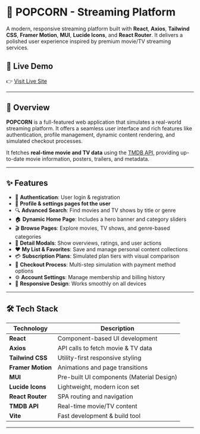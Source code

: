 # 🍿 POPCORN - Streaming Platform

A modern, responsive streaming platform built with **React**, **Axios**, **Tailwind CSS**, **Framer Motion**, **MUI**, **Lucide Icons**, and **React Router**. It delivers a polished user experience inspired by premium movie/TV streaming services.

## 🚀 Live Demo

👉 [Visit Live Site](https://scintillating-cendol-c7b88a.netlify.app/)

---

## 📸 Overview

**POPCORN** is a full-featured web application that simulates a real-world streaming platform. It offers a seamless user interface and rich features like authentication, profile management, dynamic content rendering, and simulated checkout processes.

It fetches **real-time movie and TV data** using the [TMDB API](https://www.themoviedb.org/documentation/api), providing up-to-date movie information, posters, trailers, and metadata.

---

## ✨ Features

- 🔐 **Authentication**: User login & registration
- 👥 **Profile & settings pages fot the user**
- 🔍 **Advanced Search**: Find movies and TV shows by title or genre
- 🏠 **Dynamic Home Page**: Includes a hero banner and category sliders
- 🎬 **Browse Pages**: Explore movies, TV shows, and genre-based categories
- 📄 **Detail Modals**: Show overviews, ratings, and user actions
- ❤️ **My List & Favorites**: Save and manage personal content collections
- 💳 **Subscription Plans**: Simulated plan tiers with visual comparison
- 🧾 **Checkout Process**: Multi-step simulation with payment method options
- ⚙️ **Account Settings**: Manage membership and billing history
- 📱 **Responsive Design**: Works smoothly on all devices

---

## 🛠️ Tech Stack

| Technology       | Description                              |
|------------------|------------------------------------------|
| **React**        | Component-based UI development           |
| **Axios**        | API calls to fetch movie & TV data       |
| **Tailwind CSS** | Utility-first responsive styling         |
| **Framer Motion**| Animations and page transitions          |
| **MUI**          | Pre-built UI components (Material Design)|
| **Lucide Icons** | Lightweight, modern icon set             |
| **React Router** | SPA routing and navigation               |
| **TMDB API**     | Real-time movie/TV content               |
| **Vite**         | Fast development & build tool            |

---

